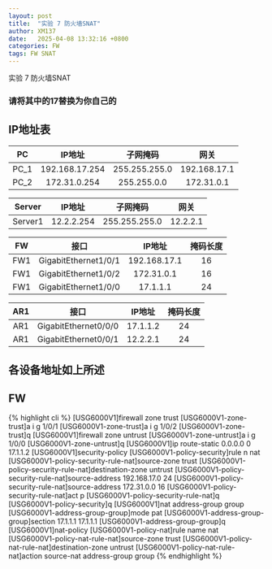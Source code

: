 ```yaml
---
layout: post
title:  "实验 7 防火墙SNAT"
author: XM137
date:   2025-04-08 13:32:16 +0800
categories: FW
tags: FW SNAT
---
```


实验 7 防火墙SNAT 
### 请将其中的17替换为你自己的

## IP地址表


|     PC      |        IP地址      |      子网掩码       |        网关        |
|   :----:    |        :----:      |      :----:        |       :----:       |
|    PC_1     |   192.168.17.254   |    255.255.255.0   |    192.168.17.1    |
|    PC_2     |     172.31.0.254   |    255.255.0.0     |     172.31.0.1     |


|   Server    |        IP地址      |      子网掩码       |        网关        |
|   :----:    |        :----:      |      :----:        |       :----:       |
|   Server1   |      12.2.2.254    |   255.255.255.0    |      12.2.2.1      |


|     FW      |         接口         |        IP地址      |      掩码长度       |
|   :----:    |        :----:        |        :----:      |      :----:        |
|     FW1     | GigabitEthernet1/0/1 |     192.168.17.1   |        16          |
|     FW1     | GigabitEthernet1/0/2 |      172.31.0.1    |        16          |
|     FW1     | GigabitEthernet1/0/0 |       17.1.1.1     |        24          |



|     AR1     |         接口         |        IP地址      |      掩码长度       |
|   :----:    |        :----:        |        :----:      |      :----:        |
|     AR1     | GigabitEthernet0/0/0 |       17.1.1.2     |        24          |
|     AR1     | GigabitEthernet0/0/1 |       12.2.2.1     |        24          |

## 各设备地址如上所述


## FW
{% highlight cli %}
[USG6000V1]firewall zone trust 
[USG6000V1-zone-trust]a  i g 1/0/1
[USG6000V1-zone-trust]a  i g 1/0/2
[USG6000V1-zone-trust]q
[USG6000V1]firewall zone untrust 
[USG6000V1-zone-untrust]a i g 1/0/0
[USG6000V1-zone-untrust]q
[USG6000V1]ip route-static 0.0.0.0 0 17.1.1.2
[USG6000V1]security-policy 
[USG6000V1-policy-security]rule n nat
[USG6000V1-policy-security-rule-nat]source-zone trust 
[USG6000V1-policy-security-rule-nat]destination-zone untrust 
[USG6000V1-policy-security-rule-nat]source-address 192.168.17.0 24
[USG6000V1-policy-security-rule-nat]source-address 172.31.0.0 16
[USG6000V1-policy-security-rule-nat]act p
[USG6000V1-policy-security-rule-nat]q
[USG6000V1-policy-security]q
[USG6000V1]nat address-group group
[USG6000V1-address-group-group]mode pat
[USG6000V1-address-group-group]section 17.1.1.1 17.1.1.1
[USG6000V1-address-group-group]q
[USG6000V1]nat-policy 
[USG6000V1-policy-nat]rule name nat
[USG6000V1-policy-nat-rule-nat]source-zone trust 
[USG6000V1-policy-nat-rule-nat]destination-zone untrust 
[USG6000V1-policy-nat-rule-nat]action source-nat address-group group
{% endhighlight %}


